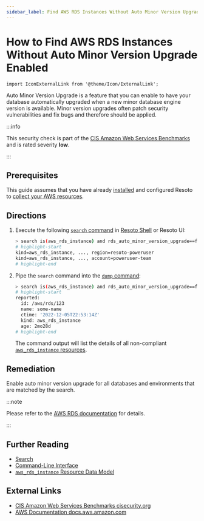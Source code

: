 ```yaml
---
sidebar_label: Find AWS RDS Instances Without Auto Minor Version Upgrade Enabled
---
```


# How to Find AWS RDS Instances Without Auto Minor Version Upgrade Enabled

```mdx-code-block
import IconExternalLink from '@theme/Icon/ExternalLink';
```

Auto Minor Version Upgrade is a feature that you can enable to have your database automatically upgraded when a new minor database engine version is available. Minor version upgrades often patch security vulnerabilities and fix bugs and therefore should be applied.

:::info

This security check is part of the [CIS Amazon Web Services Benchmarks](https://cisecurity.org/benchmark/amazon_web_services) and is rated severity **low**.

:::

## Prerequisites

This guide assumes that you have already [installed](../../../getting-started/install-resoto/index.md) and configured Resoto to [collect your AWS resources](../../../how-to-guides/data-sources/collect-aws-resource-data.md).

## Directions

1. Execute the following [`search` command](../../../reference/cli/search-commands/search.md) in [Resoto Shell](../../../reference/components/shell.md) or Resoto UI:

   ```bash
   > search is(aws_rds_instance) and rds_auto_minor_version_upgrade==false
   # highlight-start
   ​kind=aws_rds_instance, ..., region=resoto-poweruser
   ​kind=aws_rds_instance, ..., account=poweruser-team
   # highlight-end
   ```

2. Pipe the `search` command into the [`dump` command](../../../reference/cli/format-commands/dump.md):

   ```bash
   > search is(aws_rds_instance) and rds_auto_minor_version_upgrade==false | dump
   # highlight-start
   ​reported:
   ​  id: /aws/rds/123
   ​  name: some-name
   ​  ctime: '2022-12-05T22:53:14Z'
   ​  kind: aws_rds_instance
   ​  age: 2mo28d
   # highlight-end
   ```

   The command output will list the details of all non-compliant [`aws_rds_instance` resources](../../../reference/data-models/aws.md#aws_rds_instance).

## Remediation

Enable auto minor version upgrade for all databases and environments that are matched by the search.

:::note

Please refer to the [AWS RDS documentation](https://aws.amazon.com/blogs/database/best-practices-for-upgrading-amazon-rds-to-major-and-minor-versions-of-postgresql) for details.

:::

## Further Reading

- [Search](../../../reference/search/index.md)
- [Command-Line Interface](../../../reference/cli/index.md)
- [`aws_rds_instance` Resource Data Model](../../../reference/data-models/aws.md#aws_rds_instance)

## External Links

- [CIS Amazon Web Services Benchmarks <span class="badge badge--secondary" aria-hidden="true">cisecurity.org <IconExternalLink width="10" height="10" /></span>](https://cisecurity.org/benchmark/amazon_web_services)
- [AWS Documentation <span class="badge badge--secondary" aria-hidden="true">docs.aws.amazon.com <IconExternalLink width="10" height="10" /></span>](https://aws.amazon.com/blogs/database/best-practices-for-upgrading-amazon-rds-to-major-and-minor-versions-of-postgresql)
